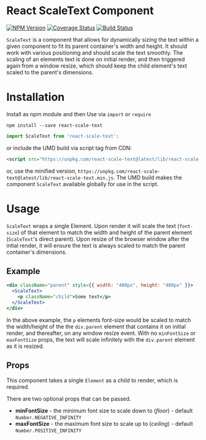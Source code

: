 # React ScaleText Component

[![NPM Version](https://img.shields.io/npm/v/react-scale-text.svg)](https://www.npmjs.com/package/react-scale-text)
[![Coverage Status](https://coveralls.io/repos/github/datchley/react-scale-text/badge.svg?branch=master)](https://coveralls.io/github/datchley/react-scale-text?branch=master)
[![Build Status](https://travis-ci.org/datchley/react-scale-text.svg?branch=master)](https://travis-ci.org/datchley/react-scale-text)

`ScaleText` is a component that allows for dynamically sizing the text within a given component to fit its parent container's width and height. It should work with various positioning and should scale the text smoothly.  The scaling of an elements text is done on initial render, and then triggered again from a window resize, which should keep the child element's text scaled to the parent's dimensions.

# Installation

Install as npm module and then Use via `import` or `require`

```
npm install --save react-scale-text
```

```js
import ScaleText from 'react-scale-text';
```

or include the UMD build via script tag from CDN:

```html
<script src="https://unpkg.com/react-scale-text@latest/lib/react-scale-text.js"></script>
```
or, use the minified version, `https://unpkg.com/react-scale-text@latest/lib/react-scale-text.min.js`.
The UMD build makes the component `ScaleText` available globally for use in the script.


# Usage

`ScaleText` wraps a single Element.  Upon render it will scale the text (`font-size`) of that element to match the width and height of
the parent element (`ScaleText`'s direct parent).  Upon resize of the browser window after the intial render, it will ensure the text is always
scaled to match the parent container's dimensions.

## Example
```jsx
<div className="parent" style={{ width: "400px", height: "400px" }}>
  <ScaleText>
    <p className="child">Some text</p>
  </ScaleText>
</div>
```
In the above example, the `p` elements font-size would be scaled to match the width/height of the the `div.parent` element that contains it on initial render, and thereafter, on any window resize event.  With no `minFontSize` or `maxFontSize` props, the text will scale infinitely with the `div.parent` element as it is resized.

## Props
This component takes a single `Element` as a child to render, which is required.

There are two optional props that can be passed.

*  **minFontSize** - the minimum font size to scale down to (_floor_) - default `Number.NEGATIVE_INFINITY`
*  **maxFontSize** - the maximum font size to scale up to (_ceiling_) - default `Number.POSITIVE_INFINITY`
